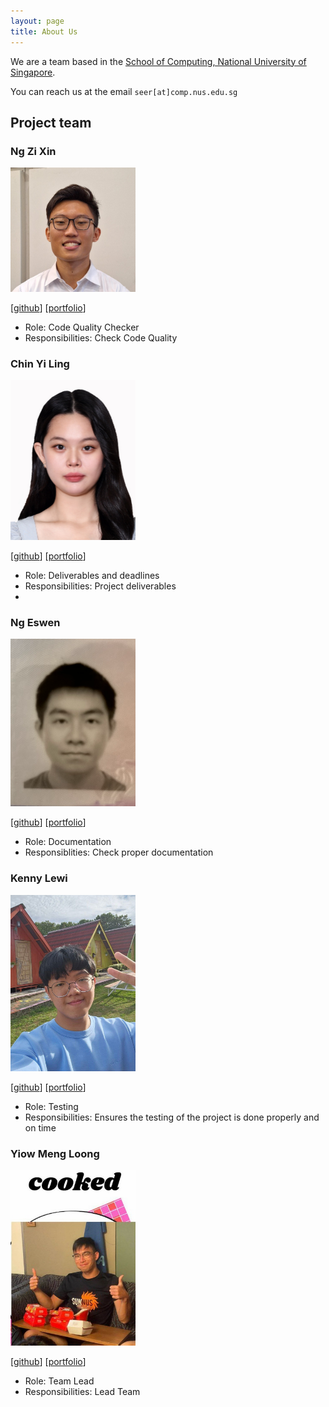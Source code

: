 ```yaml
---
layout: page
title: About Us
---
```


We are a team based in the [School of Computing, National University of Singapore](https://www.comp.nus.edu.sg).

You can reach us at the email `seer[at]comp.nus.edu.sg`

## Project team

### Ng Zi Xin

<img src="images/ngzixin.png" width="200px">

[[github](https://github.com/ngzixin)]
[[portfolio](team/ngzixin.md)]

* Role: Code Quality Checker
* Responsibilities: Check Code Quality

### Chin Yi Ling
<img src="images/ylchin.png" width="200px">

[[github](https://github.com/ylchin)]
[[portfolio](team/ylchin.md)]

* Role: Deliverables and deadlines
* Responsibilities: Project deliverables
* 
### Ng Eswen

<img src="images/solomon0519.png" width="200px">

[[github](https://github.com/Solomon0519)]
[[portfolio](team/Eswen.md)]

* Role: Documentation
* Responsiblities: Check proper documentation

### Kenny Lewi

<img src="images/kennylewi.png" width="200px">

[[github](http://github.com/kennylewi)]
[[portfolio](team/kennylewi.md)]

* Role: Testing
* Responsibilities: Ensures the testing of the project is done properly and on time

### Yiow Meng Loong

<img src="images/creditablex.png" width="200px">

[[github](http://github.com/creditablex)]
[[portfolio](team/creditablex.md)]

* Role: Team Lead
* Responsibilities: Lead Team
